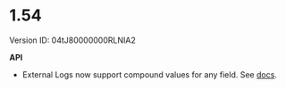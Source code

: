 # 1.54

Version ID: 04tJ80000000RLNIA2

**API**

-   External Logs now support compound values for any field. See
    [docs](https://docs.kratapps.com/one-logger/docs/api/log-external/).
